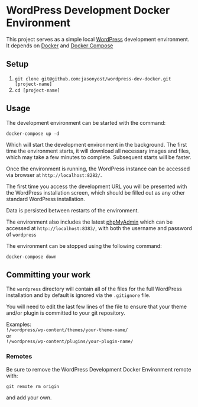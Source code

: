 # WordPress Development Docker Environment

This project serves as a simple local [WordPress](https://wordpress.org/) development environment. It depends on [Docker](https://www.docker.com/) and [Docker Compose](https://docs.docker.com/compose/install)

## Setup

1. `git clone git@github.com:jasonyost/wordpress-dev-docker.git [project-name]`
2. `cd [project-name]`

## Usage

The development environment can be started with the command:

`docker-compose up -d`

Which will start the development environment in the background. The first time the environment starts, it will download all necessary images and files, which may take a few minutes to complete. Subsequent starts will be faster.

Once the environment is running, the WordPress instance can be accessed via browser at `http://localhost:8282/`.

The first time you access the development URL you will be presented with the WordPress installation screen, which should be filled out as any other standard WordPress installation.

Data is persisted between restarts of the environment.

The environment also includes the latest [phpMyAdmin](https://www.phpmyadmin.net/) which can be accessed at `http://localhost:8383/`, with both the username and password of `wordpress`

The environment can be stopped using the following command:

`docker-compose down`

## Committing your work

The `wordpress` directory will contain all of the files for the full WordPress installation and by default is ignored via the `.gitignore` file.

You will need to edit the last few lines of the file to ensure that your theme and/or plugin is committed to your git repository.

Examples:  
`!/wordpress/wp-content/themes/your-theme-name/`  
or  
`!/wordpress/wp-content/plugins/your-plugin-name/`

### Remotes

Be sure to remove the WordPress Development Docker Environment remote with:

`git remote rm origin`

and add your own.
